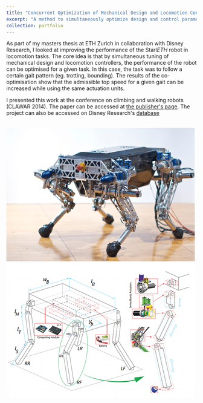 ```yaml
---
title: "Concurrent Optimization of Mechanical Design and Locomotion Control"
excerpt: "A method to simultaneously optimize design and control parameters for legged robots<br/><img src='/images/projectImages/StarlETH_500x300.png'>"
collection: portfolio
---
```


As part of my masters thesis at ETH Zurich in collaboration with Disney Research, I looked at improving the performance of the Starl*ETH* robot in locomotion tasks. The core idea is that by simultaneous tuning of mechanical design and locomotion controllers, the performance of the robot can be optimised for a given task. In this case, the task was to follow a certain gait pattern (eg. trotting, bounding). The results of the co-optimisation show that the admissible top speed for a given gait can be increased while using the same actuation units.

I presented this work at the conference on climbing and walking robots (CLAWAR 2014). The paper can be accessed at [the publisher's page](https://doi.org/10.1142/9789814623353_0037). The project can also be accessed on Disney Research's [database](https://www.disneyresearch.com/publication/concurrent-optimization-of-mechanical-design-and-locomotion-control-of-a-legged-robot/)

<br/><img src='/images/projectImages/StarlETH_500x300.png'>
<br/><img src='/images/projectImages/StarlETH2_500x300.png'>
